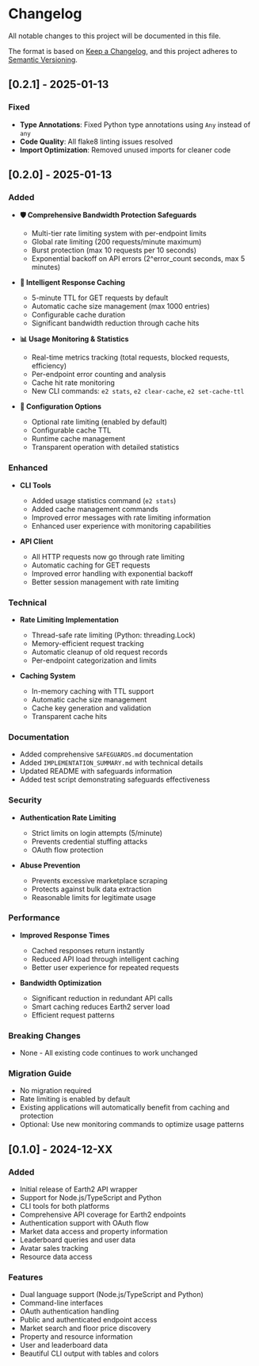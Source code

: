 # Changelog

All notable changes to this project will be documented in this file.

The format is based on [Keep a Changelog](https://keepachangelog.com/en/1.0.0/),
and this project adheres to [Semantic Versioning](https://semver.org/spec/v2.0.0.html).

## [0.2.1] - 2025-01-13

### Fixed
- **Type Annotations**: Fixed Python type annotations using `Any` instead of `any`
- **Code Quality**: All flake8 linting issues resolved
- **Import Optimization**: Removed unused imports for cleaner code

## [0.2.0] - 2025-01-13

### Added
- **🛡️ Comprehensive Bandwidth Protection Safeguards**
  - Multi-tier rate limiting system with per-endpoint limits
  - Global rate limiting (200 requests/minute maximum)
  - Burst protection (max 10 requests per 10 seconds)
  - Exponential backoff on API errors (2^error_count seconds, max 5 minutes)
  
- **💾 Intelligent Response Caching**
  - 5-minute TTL for GET requests by default
  - Automatic cache size management (max 1000 entries)
  - Configurable cache duration
  - Significant bandwidth reduction through cache hits
  
- **📊 Usage Monitoring & Statistics**
  - Real-time metrics tracking (total requests, blocked requests, efficiency)
  - Per-endpoint error counting and analysis
  - Cache hit rate monitoring
  - New CLI commands: `e2 stats`, `e2 clear-cache`, `e2 set-cache-ttl`
  
- **🔧 Configuration Options**
  - Optional rate limiting (enabled by default)
  - Configurable cache TTL
  - Runtime cache management
  - Transparent operation with detailed statistics

### Enhanced
- **CLI Tools**
  - Added usage statistics command (`e2 stats`)
  - Added cache management commands
  - Improved error messages with rate limiting information
  - Enhanced user experience with monitoring capabilities

- **API Client**
  - All HTTP requests now go through rate limiting
  - Automatic caching for GET requests
  - Improved error handling with exponential backoff
  - Better session management with rate limiting

### Technical
- **Rate Limiting Implementation**
  - Thread-safe rate limiting (Python: threading.Lock)
  - Memory-efficient request tracking
  - Automatic cleanup of old request records
  - Per-endpoint categorization and limits

- **Caching System**
  - In-memory caching with TTL support
  - Automatic cache size management
  - Cache key generation and validation
  - Transparent cache hits

### Documentation
- Added comprehensive `SAFEGUARDS.md` documentation
- Added `IMPLEMENTATION_SUMMARY.md` with technical details
- Updated README with safeguards information
- Added test script demonstrating safeguards effectiveness

### Security
- **Authentication Rate Limiting**
  - Strict limits on login attempts (5/minute)
  - Prevents credential stuffing attacks
  - OAuth flow protection

- **Abuse Prevention**
  - Prevents excessive marketplace scraping
  - Protects against bulk data extraction
  - Reasonable limits for legitimate usage

### Performance
- **Improved Response Times**
  - Cached responses return instantly
  - Reduced API load through intelligent caching
  - Better user experience for repeated requests

- **Bandwidth Optimization**
  - Significant reduction in redundant API calls
  - Smart caching reduces Earth2 server load
  - Efficient request patterns

### Breaking Changes
- None - All existing code continues to work unchanged

### Migration Guide
- No migration required
- Rate limiting is enabled by default
- Existing applications will automatically benefit from caching and protection
- Optional: Use new monitoring commands to optimize usage patterns

## [0.1.0] - 2024-12-XX

### Added
- Initial release of Earth2 API wrapper
- Support for Node.js/TypeScript and Python
- CLI tools for both platforms
- Comprehensive API coverage for Earth2 endpoints
- Authentication support with OAuth flow
- Market data access and property information
- Leaderboard queries and user data
- Avatar sales tracking
- Resource data access

### Features
- Dual language support (Node.js/TypeScript and Python)
- Command-line interfaces
- OAuth authentication handling
- Public and authenticated endpoint access
- Market search and floor price discovery
- Property and resource information
- User and leaderboard data
- Beautiful CLI output with tables and colors
